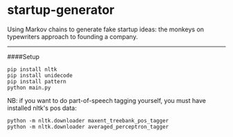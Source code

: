 # startup-generator
Using Markov chains to generate fake startup ideas: the monkeys on typewriters approach to founding a company.

----
####Setup
```
pip install nltk
pip install unidecode
pip install pattern
python main.py
```

NB: if you want to do part-of-speech tagging yourself, you must have installed nltk's pos data:
```
python -m nltk.downloader maxent_treebank_pos_tagger
python -m nltk.downloader averaged_perceptron_tagger
```
